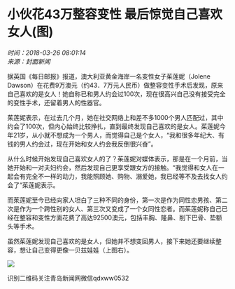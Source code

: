 # 小伙花43万整容变性 最后惊觉自己喜欢女人(图)

*时间：2018-03-26 08:01:14*  
*来源：封面新闻*

据英国《每日邮报》报道，澳大利亚黄金海岸一名变性女子茱莲妮（Jolene Dawson）在花费9万澳元（约43．7万元人民币）做整容变性手术后发现，原来自己喜欢的是女人！她自称已和男人约会过100次，现在很高兴自己没有接受完全的变性手术，还留着男人的性器官。

茱莲妮表示，在过去几个月，她在社交网络上和差不多1000个男人匹配过，其中约会了100次，但内心始终比较挣扎，直到最终发现自己喜欢的是女人。茱莲妮今年21岁，从小就不想成为一个男人，而觉得自己是个女人，“我和很多年纪大、有钱的男人约会过，现在开始和女人约会我反倒很兴奋”。

从什么时候开始发现自己喜欢女人的了？茱莲妮对媒体表示，那是在一个月前，当她开始和一对夫妇约会，然后发现自己更享受跟女方的接触。“我觉得和女人在一起会有完全不一样的动力，我能照顾她、购物、溺爱她，我已经等不及去找女人约会了”茱莲妮表示。

而茱莲妮至今已经向家人坦白了三种不同的身份，第一次是作为同性恋男孩、第二次是作为一个跨性别的女人、第三次又变成了一个女同性恋者。而茱莲妮称自己已经在整容和变性方面花费了高达92500澳元，包括丰胸、隆鼻、削下巴骨、垫额头等手术。

虽然茱莲妮发现自己喜欢的是女人，但她并不想变回男人，接下来她还要继续整容，想让自己变得更像一贝兹娃娃（上图右）。

![](http://vip.qingdaonews.com/news/wap/2017/cpewm/ewm.jpg)

识别二维码关注青岛新闻网微信qdxww0532